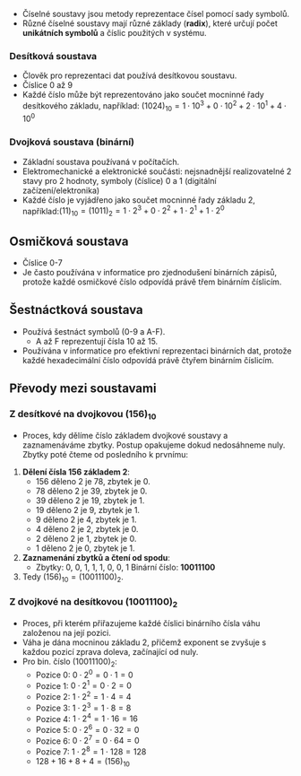 
- Číselné soustavy jsou metody reprezentace čísel pomocí sady symbolů.
- Různé číselné soustavy mají různé základy (**radix**), které určují počet **unikátních symbolů** a číslic použitých v systému.

### Desítková soustava
- Člověk pro reprezentaci dat používá desítkovou soustavu. 
- Číslice $0$ až $9$
- Každé číslo může být reprezentováno jako součet mocninné řady desítkového základu, například: $(1024)_{10} = 1 \cdot 10^{3} + 0 \cdot 10^{2} + 2 \cdot 10^{1} + 4 \cdot 10^{0}$

### Dvojková soustava (binární)
- Základní soustava používaná v počítačích.
- Elektromechanické a elektronické součásti: nejsnadnější realizovatelné $2$ stavy pro $2$ hodnoty, symboly (číslice) $0$ a $1$ (digitální začízení/elektronika)
- Každé číslo je vyjádřeno jako součet mocninné řady základu 2, například:$(11)_{10} = (1011)_{2} = 1 \cdot 2^{3} + 0 \cdot 2^{2} + 1 \cdot 2^{1} + 1 \cdot 2^{0}$

## Osmičková soustava
- Číslice 0-7 
- Je často používána v informatice pro zjednodušení binárních zápisů, protože každé osmičkové číslo odpovídá právě třem binárním číslicím.

## Šestnáctková soustava
- Používá šestnáct symbolů (0-9 a A-F).
	- A až F reprezentují čísla 10 až 15.
- Používána v informatice pro efektivní reprezentaci binárních dat, protože každé hexadecimální číslo odpovídá právě čtyřem binárním číslicím.

## Převody mezi soustavami

### Z desítkové na dvojkovou $(156)_{10}$
- Proces, kdy dělíme číslo základem dvojkové soustavy a zaznamenáváme zbytky. Postup opakujeme dokud nedosáhneme nuly. Zbytky poté čteme od posledního k prvnímu:
1. **Dělení čísla 156 základem 2**:
    - 156 děleno 2 je 78, zbytek je 0.
    - 78 děleno 2 je 39, zbytek je 0.
    - 39 děleno 2 je 19, zbytek je 1.
    - 19 děleno 2 je 9, zbytek je 1.
    - 9 děleno 2 je 4, zbytek je 1.
    - 4 děleno 2 je 2, zbytek je 0.
    - 2 děleno 2 je 1, zbytek je 0.
    - 1 děleno 2 je 0, zbytek je 1.
2. **Zaznamenání zbytků a čtení od spodu**:
    - Zbytky: 0, 0, 1, 1, 1, 0, 0, 1
    Binární číslo: **10011100**
3. Tedy $(156)_{10} = (10011100)_{2}$. 

### Z dvojkové na desítkovou $(10011100)_{2}$
- Proces, při kterém přiřazujeme každé číslici binárního čísla váhu založenou na její pozici.
- Váha je dána mocninou základu 2, přičemž exponent se zvyšuje s každou pozicí zprava doleva, začínající od nuly.
- Pro bin. číslo $(10011100)_{2}$:
	- Pozice 0: $0 \cdot 2^{0} = 0 \cdot 1 = 0$
	- Pozice 1: $0 \cdot 2^{1} = 0 \cdot 2 = 0$
	- Pozice 2: $1 \cdot 2^{2} = 1 \cdot 4 = 4$
	- Pozice 3: $1 \cdot 2^{3} = 1 \cdot 8 = 8$
	- Pozice 4: $1 \cdot 2^{4} = 1 \cdot 16 = 16$
	- Pozice 5: $0 \cdot 2^{6} = 0 \cdot 32 = 0$
	- Pozice 6: $0 \cdot 2^{7} = 0 \cdot 64 = 0$
	- Pozice 7: $1 \cdot 2^{8} = 1 \cdot 128 = 128$
	- $128 + 16 + 8 + 4 = (156)_{10}$
